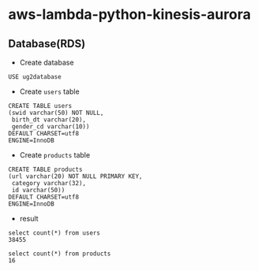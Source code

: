 # aws-lambda-python-kinesis-aurora

## Database(RDS)
- Create database
```
USE ug2database
```

- Create `users` table
```
CREATE TABLE users 
(swid varchar(50) NOT NULL,
 birth_dt varchar(20),
 gender_cd varchar(10))
DEFAULT CHARSET=utf8
ENGINE=InnoDB
```

- Create `products` table
```
CREATE TABLE products 
(url varchar(20) NOT NULL PRIMARY KEY,
 category varchar(32),
 id varchar(50))
DEFAULT CHARSET=utf8
ENGINE=InnoDB
```

- result
```
select count(*) from users
38455

select count(*) from products
16
```